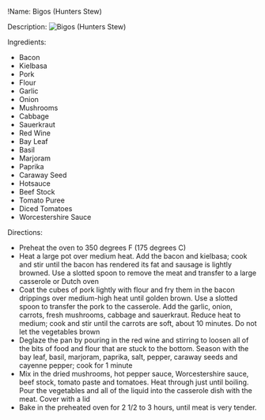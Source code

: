 !Name: Bigos (Hunters Stew)

Description:
![Bigos (Hunters Stew)](https://www.themealdb.com/images/media/meals/md8w601593348504.jpg "Bigos (Hunters Stew)")

Ingredients:
- Bacon
- Kielbasa
- Pork
- Flour
- Garlic
- Onion
- Mushrooms
- Cabbage
- Sauerkraut
- Red Wine
- Bay Leaf
- Basil
- Marjoram
- Paprika
- Caraway Seed
- Hotsauce
- Beef Stock
- Tomato Puree
- Diced Tomatoes
- Worcestershire Sauce

Directions:
- Preheat the oven to 350 degrees F (175 degrees C)
- Heat a large pot over medium heat. Add the bacon and kielbasa; cook and stir until the bacon has rendered its fat and sausage is lightly browned. Use a slotted spoon to remove the meat and transfer to a large casserole or Dutch oven
- Coat the cubes of pork lightly with flour and fry them in the bacon drippings over medium-high heat until golden brown. Use a slotted spoon to transfer the pork to the casserole. Add the garlic, onion, carrots, fresh mushrooms, cabbage and sauerkraut. Reduce heat to medium; cook and stir until the carrots are soft, about 10 minutes. Do not let the vegetables brown
- Deglaze the pan by pouring in the red wine and stirring to loosen all of the bits of food and flour that are stuck to the bottom. Season with the bay leaf, basil, marjoram, paprika, salt, pepper, caraway seeds and cayenne pepper; cook for 1 minute
- Mix in the dried mushrooms, hot pepper sauce, Worcestershire sauce, beef stock, tomato paste and tomatoes. Heat through just until boiling. Pour the vegetables and all of the liquid into the casserole dish with the meat. Cover with a lid
- Bake in the preheated oven for 2 1/2 to 3 hours, until meat is very tender.
